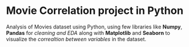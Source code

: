 # Movie Correlation project in Python

Analysis of Movies dataset using Python, using few libraries like **Numpy**, **Pandas** for *cleaning and EDA* along with **Matplotlib** and **Seaborn** to visualize the *correaltion between variables* in the dataset.
